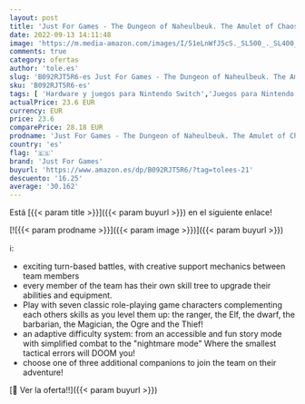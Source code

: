 ```yaml
---
layout: post
title: 'Just For Games - The Dungeon of Naheulbeuk. The Amulet of Chaos - Chicken Edition - Nintendo Switch'
date: 2022-09-13 14:11:48
image: 'https://m.media-amazon.com/images/I/51eLnWfJ5cS._SL500_._SL400_.jpg'
comments: true
category: ofertas
author: 'tole.es'
slug: 'B092RJT5R6-es Just For Games - The Dungeon of Naheulbeuk. The Amulet of...'
sku: 'B092RJT5R6-es'
tags: [ 'Hardware y juegos para Nintendo Switch','Juegos para Nintendo Switch','Videojuegos','just for games','nintendo','🇪🇸', ]
actualPrice: 23.6 EUR
currency: EUR
price: 23.6
comparePrice: 28.18 EUR
prodname: 'Just For Games - The Dungeon of Naheulbeuk. The Amulet of Chaos - Chicken Edition - Nintendo Switch'
country: 'es'
flag: '🇪🇸'
brand: 'Just For Games'
buyurl: 'https://www.amazon.es/dp/B092RJT5R6/?tag=tolees-21'
descuento: '16.25'
average: '30.162'
---
```


Está [{{< param title >}}]({{< param buyurl >}}) en el siguiente enlace!

[![{{< param prodname >}}]({{< param image >}})]({{< param buyurl >}})

ℹ️:

- exciting turn-based battles, with creative support mechanics between team members
- every member of the team has their own skill tree to upgrade their abilities and equipment.
- Play with seven classic role-playing game characters complementing each others skills as you level them up: the ranger, the Elf, the dwarf, the barbarian, the Magician, the Ogre and the Thief!
- an adaptive difficulty system: from an accessible and fun story mode with simplified combat to the "nightmare mode" Where the smallest tactical errors will DOOM you!
- choose one of three additional companions to join the team on their adventure!

[🛒 Ver la oferta!!]({{< param buyurl >}})
